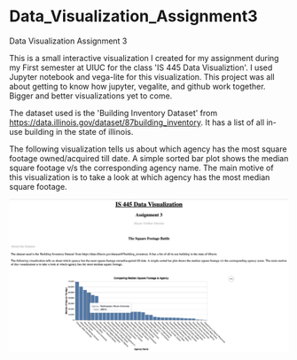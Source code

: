 # Data_Visualization_Assignment3
Data Visualization Assignment 3

This is a small interactive visualization I created for my assignment during my First semester at UIUC for the class 'IS 445 Data Visualiztion'.
I used Jupyter notebook and vega-lite for this visualization. 
This project was all about getting to know how jupyter, vegalite, and github work together. 
Bigger and better visualizations yet to come.

The dataset used is the 'Building Inventory Dataset' from https://data.illinois.gov/dataset/87building_inventory. 
It has a list of all in-use building in the state of illinois. 

The following visualization tells us about which agency has the most square footage owned/acquired till date. A simple sorted bar plot shows the median square footage v/s the corresponding agency name. 
The main motive of this visualization is to take a look at which agency has the most median square footage.

![alt text](https://github.com/Mayur-Sharma12/Data_Visualization_Assignment3.github.io/blob/master/Screen%20Shot%202022-01-28%20at%204.31.26%20PM.png)
